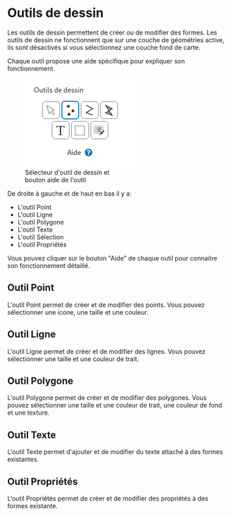 <a name="drawing-tools"></a>

# Outils de dessin

Les outils de dessin permettent de créer ou de modifier des formes. Les outils de dessin ne fonctionnent
que sur une couche de géométries active, ils sont désactivés si vous sélectionnez une couche fond de carte.

Chaque outil propose une aide spécifique pour expliquer son fonctionnement.

<figure>
    <img src="./assets/drawing-tool-help.png" alt="Sélecteur d'outil de dessin et bouton aide de l'outil"/>
    <figcaption>Sélecteur d'outil de dessin et <br/>bouton aide de l'outil</figcaption>
</figure>

De droite à gauche et de haut en bas il y a:

- L'outil Point
- L'outil Ligne
- L'outil Polygone
- L'outil Texte
- L'outil Sélection
- L'outil Propriétés

Vous pouvez cliquer sur le bouton "Aide" de chaque outil pour connaitre son fonctionnement détaillé.

## Outil Point

L'outil Point permet de créer et de modifier des points. Vous pouvez sélectionner une icone, une taille et une couleur.

## Outil Ligne

L'outil Ligne permet de créer et de modifier des lignes. Vous pouvez sélectionner une taille et une couleur de trait.

## Outil Polygone

L'outil Polygone permet de créer et de modifier des polygones. Vous pouvez sélectionner une taille et une couleur de trait, une couleur de fond et une texture.

## Outil Texte

L'outil Texte permet d'ajouter et de modifier du texte attaché à des formes existantes.

## Outil Propriétés

L'outil Propriétés permet de créer et de modifier des propriétés à des formes existante.

